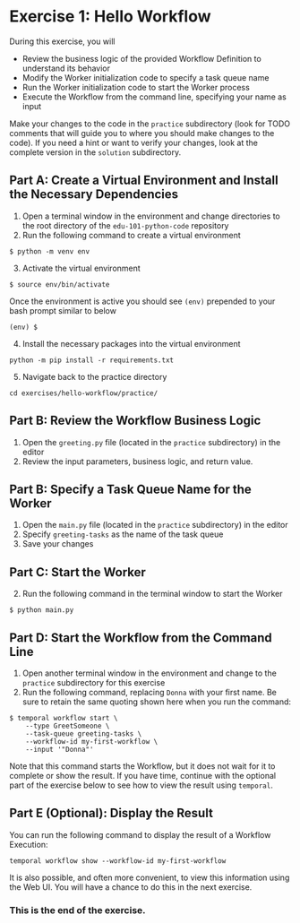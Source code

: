 # Exercise 1: Hello Workflow
During this exercise, you will
* Review the business logic of the provided Workflow Definition to understand its behavior
* Modify the Worker initialization code to specify a task queue name
* Run the Worker initialization code to start the Worker process
* Execute the Workflow from the command line, specifying your name as input

Make your changes to the code in the `practice` subdirectory (look for TODO 
comments that will guide you to where you should make changes to the code). 
If you need a hint or want to verify your changes, look at the complete version 
in the `solution` subdirectory.

## Part A: Create a Virtual Environment and Install the Necessary Dependencies

1. Open a terminal window in the environment and change directories to the root directory of the
`edu-101-python-code` repository
2. Run the following command to create a virtual environment

```
$ python -m venv env
```

3. Activate the virtual environment

```
$ source env/bin/activate
```

Once the environment is active you should see `(env)` prepended to your bash prompt similar
to below

```
(env) $
```

4. Install the necessary packages into the virtual environment

```
python -m pip install -r requirements.txt
```

5. Navigate back to the practice directory

```
cd exercises/hello-workflow/practice/
```


## Part B: Review the Workflow Business Logic

1. Open the `greeting.py` file (located in the `practice` subdirectory) in the editor
2. Review the input parameters, business logic, and return value. 

## Part B: Specify a Task Queue Name for the Worker

1. Open the `main.py` file (located in the `practice` subdirectory) in the editor
2. Specify `greeting-tasks` as the name of the task queue
3. Save your changes


## Part C: Start the Worker

2. Run the following command in the terminal window to start the Worker

```
$ python main.py
```

## Part D: Start the Workflow from the Command Line

1. Open another terminal window in the environment and change to the `practice` subdirectory for this exercise
2. Run the following command, replacing `Donna` with your first name. Be sure to retain the same quoting shown here when you run the command:

```
$ temporal workflow start \
    --type GreetSomeone \
    --task-queue greeting-tasks \
    --workflow-id my-first-workflow \
    --input '"Donna"' 
```

Note that this command starts the Workflow, but it does not wait for it to complete or show the result. 
If you have time, continue with the optional part of the exercise below to see how to view the result using `temporal`.

## Part E (Optional): Display the Result
You can run the following command to display the result of a Workflow Execution: 

```
temporal workflow show --workflow-id my-first-workflow
```

It is also possible, and often more convenient, to view this information using the Web UI. You will 
have a chance to do this in the next exercise.


### This is the end of the exercise.




